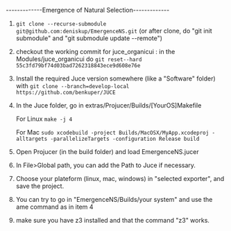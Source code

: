 -------------Emergence of Natural Selection-------------

1) ```git clone --recurse-submodule git@github.com:deniskup/EmergenceNS.git``` (or after clone, do "git init submodule" and "git submodule update --remote")
2) checkout  the working commit for juce_organicui : in the Modules/juce_organicui do ```git reset--hard 55c3fd79bf74d03bad7262318843ece9d608e76e```
3) Install the required Juce version somewhere (like a "Software" folder) with ```git clone --branch=develop-local https://github.com/benkuper/JUCE```
4) In the Juce folder, go in extras/Projucer/Builds/[YourOS]Makefile
   
   For Linux ```make -j 4```

   For Mac ```sudo xcodebuild -project Builds/MacOSX/MyApp.xcodeproj -alltargets -parallelizeTargets -configuration Release build```
5) Open Projucer (in the build folder) and load EmergenceNS.jucer
6) In File>Global path, you can add the Path to Juce if necessary.
7) Choose your plateform (linux, mac, windows) in "selected exporter", and save the project.
8) You can try to go in "EmergenceNS/Builds/your system" and use the ame command as in item 4
9) make sure you have z3 installed and that the command "z3" works.


